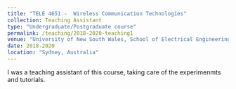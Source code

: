 ```yaml
---
title: "TELE 4651 -  Wireless Communication Technologies"
collection: Teaching Assistant
type: "Undergraduate/Postgraduate course"
permalink: /teaching/2018-2020-teaching1
venue: "University of New South Wales, School of Electrical Engineering and Telecommunications"
date: 2018-2020
location: "Sydney, Australia"
---
```


I was a teaching assistant of this course, taking care of the experimenmts and tutorials.

